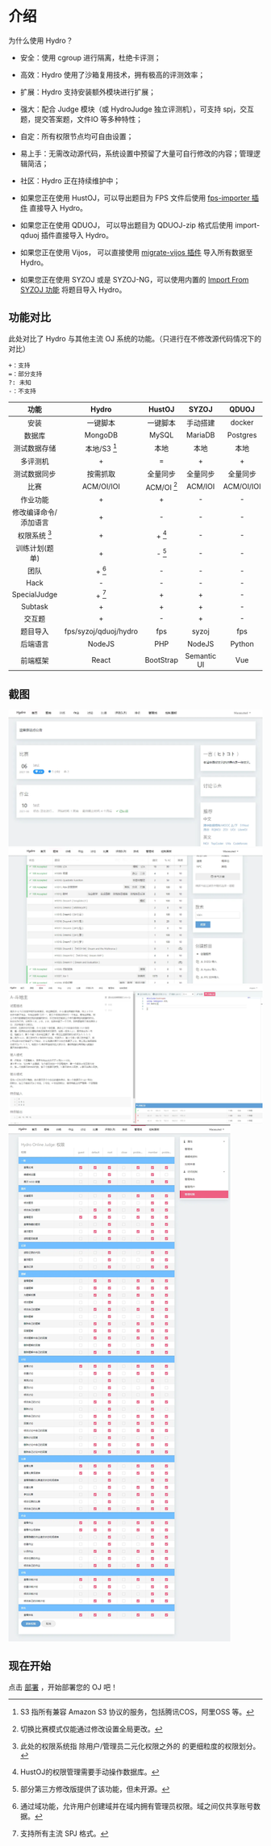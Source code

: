 # 介绍

为什么使用 Hydro？

- 安全：使用 cgroup 进行隔离，杜绝卡评测；
- 高效：Hydro 使用了沙箱复用技术，拥有极高的评测效率；
- 扩展：Hydro 支持安装额外模块进行扩展；
- 强大：配合 Judge 模块（或 HydroJudge 独立评测机），可支持 spj，交互题，提交答案题，文件IO 等多种特性；
- 自定：所有权限节点均可自由设置；
- 易上手：无需改动源代码，系统设置中预留了大量可自行修改的内容；管理逻辑简洁；
- 社区：Hydro 正在持续维护中；

- 如果您正在使用 HustOJ，可以导出题目为 FPS 文件后使用 [fps-importer 插件](/plugins/fps-importer) 直接导入 Hydro。
- 如果您正在使用 QDUOJ， 可以导出题目为 QDUOJ-zip 格式后使用 import-qduoj 插件直接导入 Hydro。
- 如果您正在使用 Vijos， 可以直接使用 [migrate-vijos 插件](/plugins/migrate-vijos) 导入所有数据至 Hydro。
- 如果您正在使用 SYZOJ 或是 SYZOJ-NG，可以使用内置的 [Import From SYZOJ 功能](/docs/user/problem/#%E4%BB%8E-syzoj-%E5%AF%BC%E5%85%A5) 将题目导入 Hydro。

## 功能对比

此处对比了 Hydro 与其他主流 OJ 系统的功能。（只进行在不修改源代码情况下的对比）  

```plain
+：支持
=：部分支持
?: 未知
-：不支持
```

|         功能          |         Hydro         |   HustOJ    |    SYZOJ    |   QDUOJ    |  Vijos   |
| :-------------------: | :-------------------: | :---------: | :---------: | :--------: | :------: |
|         安装          |       一键脚本        |  一键脚本   |  手动搭建   |   docker   |  docker  |
|        数据库         |        MongoDB        |    MySQL    |   MariaDB   |  Postgres  | MongoDB  |
|     测试数据存储      |     本地/S3 [^1]      |    本地     |    本地     |    本地    |  数据库  |
|       多评测机        |           +           |      =      |      +      |     +      |    +     |
|     测试数据同步      |       按需抓取        |  全量同步   |  全量同步   |  全量同步  | 按需抓取 |
|         比赛          |      ACM/OI/IOI       | ACM/OI [^2] |   ACM/IOI   | ACM/OI/IOI |  ACM/OI  |
|       作业功能        |           +           |      +      |      -      |     -      |    +     |
| 修改编译命令/添加语言 |           +           |      -      |      -      |     -      |    +     |
|     权限系统 [^5]     |           +           |   + [^6]    |      -      |     -      |    +     |
|    训练计划(题单)     |           +           |   - [^7]    |      -      |     -      |    +     |
|         团队          |        + [^3]         |      -      |      -      |     -      |    +     |
|         Hack          |           -           |      -      |      -      |     -      |    -     |
|     SpecialJudge      |        + [^4]         |      +      |      +      |     -      |    -     |
|        Subtask        |           +           |      +      |      +      |     -      |    -     |
|        交互题         |           +           |      -      |      +      |     -      |    -     |
|       题目导入        | fps/syzoj/qduoj/hydro |     fps     |    syzoj    |    fps     |    -     |
|       后端语言        |        NodeJS         |     PHP     |   NodeJS    |   Python   |  Python  |
|       前端框架        |         React         |  BootStrap  | Semantic UI |    Vue     |  React   |

[^1]: S3 指所有兼容 Amazon S3 协议的服务，包括腾讯COS，阿里OSS 等。  
[^2]: 切换比赛模式仅能通过修改设置全局更改。  
[^3]: 通过域功能，允许用户创建域并在域内拥有管理员权限。域之间仅共享账号数据。  
[^4]: 支持所有主流 SPJ 格式。  
[^5]: 此处的权限系统指 除用户/管理员二元化权限之外的 的更细粒度的权限划分。
[^6]: HustOJ的权限管理需要手动操作数据库。
[^7]: 部分第三方修改版提供了该功能，但未开源。  

## 截图

![img](./pictures/pict1.png)
![img](./pictures/pict2.png)
![img](./pictures/pict3.png)
![img](./pictures/pict4.png)

## 现在开始

点击 [部署](/docs/install/) ，开始部署您的 OJ 吧！
